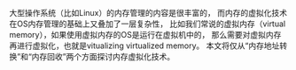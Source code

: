 大型操作系统（比如Linux）的内存管理的内容是很丰富的，
而内存的虚拟化技术在OS内存管理的基础上又叠加了一层复杂性，
比如我们常说的虚拟内存（virtual memory），如果使用虚拟内存的OS是运行在虚拟机中的，
那么需要对虚拟内存再进行虚拟化，也就是vitualizing virtualized memory。
本文将仅从“内存地址转换”和“内存回收”两个方面探讨内存虚拟化技术。